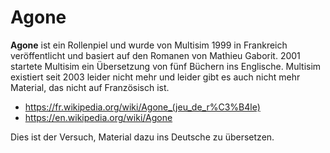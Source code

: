 # Agone

**Agone** ist ein Rollenpiel und wurde von Multisim 1999 in Frankreich veröffentlicht und basiert auf den Romanen von Mathieu Gaborit. 2001 startete Multisim ein Übersetzung von fünf Büchern ins Englische. Multisim existiert seit 2003 leider nicht mehr und leider gibt es auch nicht mehr Material, das nicht auf Französisch ist.

* https://fr.wikipedia.org/wiki/Agone_(jeu_de_r%C3%B4le)
* https://en.wikipedia.org/wiki/Agone

Dies ist der Versuch, Material dazu ins Deutsche zu übersetzen.
